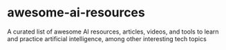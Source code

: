 # awesome-ai-resources
A curated list of awesome AI resources, articles, videos, and tools to learn and practice artificial intelligence, among other interesting tech topics
